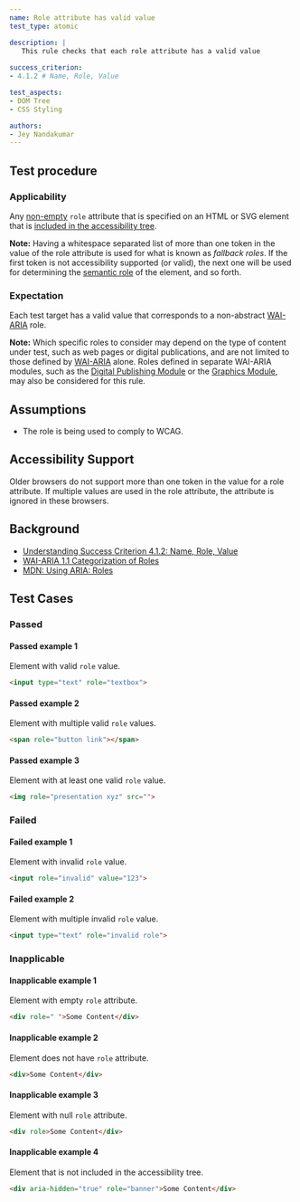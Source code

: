 ```yaml
---
name: Role attribute has valid value
test_type: atomic

description: |
   This rule checks that each role attribute has a valid value
   
success_criterion:
- 4.1.2 # Name, Role, Value

test_aspects:
- DOM Tree
- CSS Styling

authors:
- Jey Nandakumar
---
```


## Test procedure

### Applicability

Any [non-empty](#non-empty) `role` attribute that is specified on an HTML or SVG element that is [included in the accessibility tree](#included-in-the-accessibility-tree).

**Note:** Having a whitespace separated list of more than one token in the value of the role attribute is used for what is known as _fallback roles_. If the first token is not accessibility supported (or valid), the next one will be used for determining the [semantic role](#semantic-role) of the element, and so forth.

### Expectation

Each test target has a valid value that corresponds to a non-abstract [WAI-ARIA](https://www.w3.org/TR/wai-aria) role.

**Note:** Which specific roles to consider may depend on the type of content under test, such as web pages or digital publications, and are not limited to those defined by [WAI-ARIA](https://www.w3.org/TR/wai-aria)  alone. Roles defined in separate WAI-ARIA modules, such as the [Digital Publishing Module](https://www.w3.org/TR/dpub-aria/) or the [Graphics Module](https://www.w3.org/TR/graphics-aria/), may also be considered for this rule.

## Assumptions

- The role is being used to comply to WCAG.

## Accessibility Support

Older browsers do not support more than one token in the value for a role attribute. If multiple values are used in the role attribute, the attribute is ignored in these browsers.

## Background

- [Understanding Success Criterion 4.1.2: Name, Role, Value](https://www.w3.org/WAI/WCAG21/Understanding/name-role-value.html)
- [WAI-ARIA 1.1 Categorization of Roles](https://www.w3.org/TR/wai-aria-1.1/#roles_categorization)
- [MDN: Using ARIA: Roles](https://developer.mozilla.org/en-US/docs/Web/Accessibility/ARIA/ARIA_Techniques#Roles)

## Test Cases

### Passed

#### Passed example 1

Element with valid `role` value.

 ```html
<input type="text" role="textbox">
```

#### Passed example 2
 
Element with multiple valid `role` values.
 
```html
<span role="button link"></span>
```

#### Passed example 3
 
Element with at least one valid `role` value.
 
```html
<img role="presentation xyz" src="">
```

### Failed

#### Failed example 1

Element with invalid `role` value.

```html
<input role="invalid" value="123">
```

#### Failed example 2

Element with multiple invalid `role` value.

```html
<input type="text" role="invalid role">
```

### Inapplicable

#### Inapplicable example 1

Element with empty `role` attribute.

```html
<div role=" ">Some Content</div>
```

#### Inapplicable example 2

Element does not have `role` attribute.

```html
<div>Some Content</div>
```

#### Inapplicable example 3

Element with null `role` attribute.

```html
<div role>Some Content</div>
```

#### Inapplicable example 4

Element that is not included in the accessibility tree.

```html
<div aria-hidden="true" role="banner">Some Content</div>
```